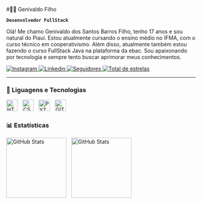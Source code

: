 #👨‍💻 Genivaldo Filho

**`Desenvolvedor FullStack`**

Olá! Me chamo Genivaldo dos Santos Barros Filho, tenho 17 anos e sou natural do Piauí.
Estou atualmente cursando o ensino médio no IFMA, com o curso técnico em cooperativismo. Além disso,
atualmente também estou fazendo o curso FullStack Java na plataforma da ebac. Sou apaixonando
por tecnologia e sempre tento buscar aprimorar meus conhecimentos. 

<p align="left">
    <a href="https://www.instagram.com/genivaldost?igsh=aGV6NnZ5b3ljdGZu?tab=followers">
        <img 
            alt="Instagram" 
            title="Siga-me no Instagram" 
            src="https://img.shields.io/badge/Instagram-E4405F?style=for-the-badge&logo=instagram&logoColor=white"
        />
    </a>
    <a href="#">
        <img 
            alt="Linkedin" 
            title="Siga-me no Linkedin" 
            src="https://img.shields.io/badge/linkedin-%230077B5.svg?style=for-the-badge&logo=linkedin&logoColor=white"
        />
    </a> 
        <a href="https://github.com/gbs-333?tab=followers">
        <img 
            alt="Seguidores" 
            title="Siga-me no GitHub" 
            src="https://custom-icon-badges.demolab.com/github/followers/gbs-333?color=236ad3&labelColor=1155ba&style=for-the-badge&logo=github&label=Seguidores&logoColor=white"
        />
    </a>
    <a href="https://github.com/gbs-333?tab=repositories&sort=stargazers">
        <img 
            alt="Total de estrelas" 
            title="Total de estrelas GitHub" 
            src="https://custom-icon-badges.demolab.com/github/stars/gbs-333?color=55960c&style=for-the-badge&labelColor=488207&logo=star&label=estrelas"
        />
    </a>
</p>

---

### 🤖 Liguagens e Tecnologias

<img 
    align="left" 
    alt="HTML"
    title="HTML" 
    width="30px" 
    style="padding-right: 10px;" 
src="https://devicon-website.vercel.app/api/html5/original.svg"
/>


<img 
    align="left" 
    alt="CSS"
    title="CSS" 
    width="30px" 
    style="padding-right: 10px;" 
    src="https://devicon-website.vercel.app/api/css3/original.svg"
/>
<img
    align="left" 
    alt="PYTHON"
    title="PYTHON" 
    width="30px" 
    style="padding-right: 10px;" 
    src="https://devicon-website.vercel.app/api/python/original.svg"
/>
<img 
    align="left" 
    alt="GIT"
    title="GIT" 
    width="30px" 
    style="padding-right: 10px;" 
    src="https://devicon-website.vercel.app/api/git/original.svg"
/>

<br/>
<br/>

### 📊 Estatísticas


<img 
    align="left" 
    alt="GitHub Stats"
    height="160em"
    style="padding-right: 10px;" 
    src="https://github-readme-stats.vercel.app/api?username=gbs-333&show_icons=true&theme=tokyonight&include_allcommits=true&locale=pt-br"
/>
<img 
    align="left" 
    alt="GitHub Stats"
    height="160em"
    style="padding-right: 10px;" 
    src="https://github-readme-stats.vercel.app/api/top-langs/?username=gbs-333&theme=tokyonight&layout=compact&custom_title=Tecnologias&langs_count=4"
/>

